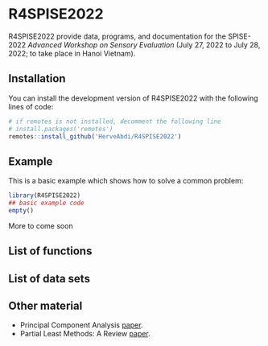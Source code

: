 
# R4SPISE2022

<!-- badges: start -->
<!-- badges: end -->
R4SPISE2022 provide data, programs, 
and documentation for the SPISE-2022 
*Advanced Workshop on Sensory Evaluation*
(July 27, 2022 to July 28, 2022;
to take place in Hanoi Vietnam).

## Installation

You can install the development version of
R4SPISE2022 with the following lines of code:

``` r
# if remotes is not installed, decomment the following line
# install.packages('remotes')
remotes::install_github('HerveAbdi/R4SPISE2022')
```

## Example

This is a basic example which shows 
how to solve a common problem:

``` r
library(R4SPISE2022)
## basic example code
empty()
```

More to come soon

## List of functions

## List of data sets

## Other material

 * Principal Component Analysis [paper](inst/extdata/abdi-awPCA2010.pdf).
 * Partial Least Methods: A Review [paper](inst/extdata/abdi-PLSC_and_PLSR2012.pdf).

